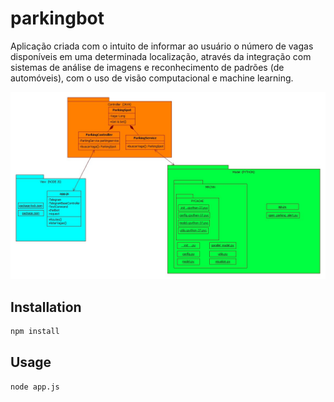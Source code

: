 # parkingbot


Aplicação criada com o intuito de informar ao usuário o número de vagas disponíveis em uma determinada localização, através da integração com sistemas de análise de imagens e reconhecimento de padrões (de automóveis), com o uso de visão computacional e machine learning.

![](https://github.com/Elfocus/parkingbot-nodejs/blob/master/ParkingGo.jpg)

## Installation


```bash
npm install
```

## Usage

```nodejs
node app.js
```
